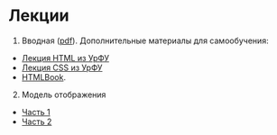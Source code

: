 # Лекции
1. Вводная ([pdf](https://github.com/itmo2019/lections/raw/master/01-start/01.pdf)). Дополнительные материалы для самообучения:
  * [Лекция HTML из УрФУ](https://urfu-2018.github.io/slides/markup/01-html/#/)
  * [Лекция CSS из УрФУ](https://urfu-2018.github.io/slides/markup/02-css/#/)
  * [HTMLBook](http://htmlbook.ru/).

2. Модель отображения
  * [Часть 1](https://rawgit.com/urfu-2016/markup-slides/master/04-mo-1/index.html)
  * [Часть 2](https://rawgit.com/urfu-2016/markup-slides/master/05-mo-2/index.html)
